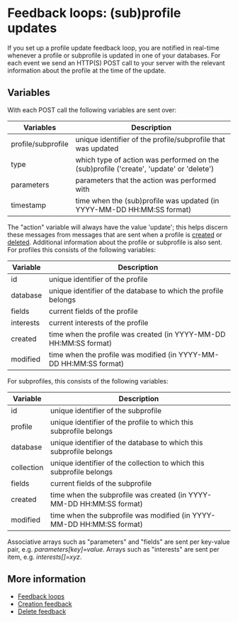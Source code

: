 # Feedback loops: (sub)profile updates

If you set up a profile update feedback loop, you are notified in real-time
whenever a profile or subprofile is updated in one of your databases.
For each event we send an HTTP(S) POST call to your server with the 
relevant information about the profile at the time of the update.

## Variables

With each POST call the following variables are sent over:

| Variables          | Description                                                                             |
|--------------------|-----------------------------------------------------------------------------------------|
| profile/subprofile | unique identifier of the profile/subprofile that was updated                            |
| type               | which type of action was performed on the (sub)profile ('create', 'update' or 'delete') |
| parameters         | parameters that the action was performed with                                           |
| timestamp          | time when the (sub)profile was updated (in YYYY-MM-DD HH:MM:SS format)                  |

The "action" variable will always have the value 'update'; this helps discern
these messages from messages that are sent when a profile is
[created](feedback-creates) or [deleted](feedback-deletes).
Additional information about the profile or subprofile is also sent. 
For profiles this consists of the following variables:

| Variable  | Description                                                        |
|-----------|--------------------------------------------------------------------|
| id        | unique identifier of the profile                                   |
| database  | unique identifier of the database to which the profile belongs     |
| fields    | current fields of the profile                                      |
| interests | current interests of the profile                                   |
| created   | time when the profile was created (in YYYY-MM-DD HH:MM:SS format)  |
| modified  | time when the profile was modified (in YYYY-MM-DD HH:MM:SS format) |

For subprofiles, this consists of the following variables:

| Variable   | Description                                                           |
|------------|-----------------------------------------------------------------------|
| id         | unique identifier of the subprofile                                   |
| profile    | unique identifier of the profile to which this subprofile belongs     |
| database   | unique identifier of the database to which this subprofile belongs    |
| collection | unique identifier of the collection to which this subprofile belongs  |
| fields     | current fields of the subprofile                                      |
| created    | time when the subprofile was created (in YYYY-MM-DD HH:MM:SS format)  |
| modified   | time when the subprofile was modified (in YYYY-MM-DD HH:MM:SS format) |

Associative arrays such as "parameters" and "fields" are sent per key-value pair,
e.g. *parameters[key]=value*.
Arrays such as "interests" are sent per item, e.g. *interests[]=xyz*.

## More information

* [Feedback loops](./feedback-loops)
* [Creation feedback](./feedback-creates)
* [Delete feedback](./feedback-deletes)

